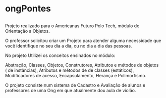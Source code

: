 # ongPontes

##
Projeto realizado para o Americanas Futuro Polo Tech, módulo de Orientação a Objetos.

O professor solicitou criar um Projeto para atender alguma necessidade que você identifique no seu dia a dia, ou no dia a dia das pessoas.

No projeto Utilizei os conceitos ensinados no módulo: 

Abstração,
Classes,
Objetos,
Construtores,
Atributos e métodos de objetos ( de instâncias),
Atributos e métodos de de classes (estáticos),
Modificadores de acesso,
Encapsulamento,
Herança e
Polimorfismo.

O projeto consiste num sistema de Cadastro e Avaliação de alunos e professores de uma Ong em que atualmente dou aula de violão.
